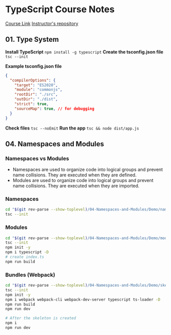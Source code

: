 # TypeScript Course Notes

[Course Link](https://softuni.bg/trainings/4343/typescript-october-2023)
[Instructor's repository](https://github.com/tsvetis/TypeScript-OCT-2023)

## 01. Type System

**Install TypeScript**
`npm install -g typescript`
**Create the tsconfig.json file**
`tsc --init`

**Example tsconfig.json file**

```json
{
  "compilerOptions": {
    "target": "ES2020",
    "module": "commonjs",
    "rootDir": "./src",
    "outDir": "./dist",
    "strict": true,
    "sourceMap": true, // for debugging
  }
}
```

**Check files**
`tsc --noEmit`
**Run the app**
`tsc && node dist/app.js`

## 04. Namespaces and Modules

### Namespaces vs Modules

- Namespaces are used to organize code into logical groups and prevent name collisions. They are executed when they are defined.
- Modules are used to organize code into logical groups and prevent name collisions. They are executed when they are imported.

### Namespaces

```bash
cd "$(git rev-parse --show-toplevel)/04-Namespaces-and-Modules/Demo/namespaces/"
tsc --init
```

### Modules

```bash
cd "$(git rev-parse --show-toplevel)/04-Namespaces-and-Modules/Demo/modules/"
tsc --init
npm init -y
npm i typescript -D
# create index.ts
npm run build
```

### Bundles (Webpack)

```bash
cd "$(git rev-parse --show-toplevel)/04-Namespaces-and-Modules/Demo/skeleton/"
tsc --init
npm init -y
npm i webpack webpack-cli webpack-dev-server typescript ts-loader -D
npm run build
npm run dev

# After the skeleton is created
npm i
npm run dev
```
